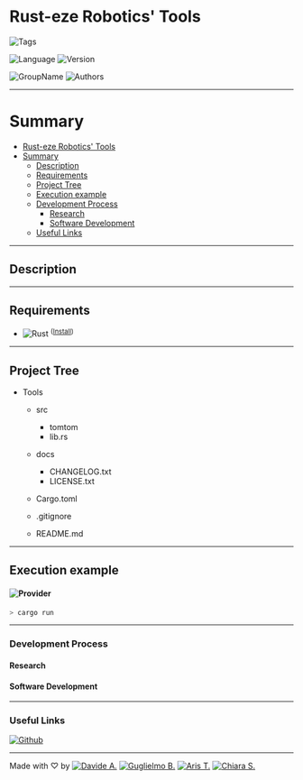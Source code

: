 # Rust-eze Robotics' Tools

![Tags](https://badgen.net/badge/icon/%23AdvancedProgramming%20%23Tools/14406F1?icon=https://icons.getbootstrap.com/assets/icons/bookmarks-fill.svg&label&labelColor=FFF)

![Language](https://img.shields.io/badge/Built_with-Rust-F86424?labelColor=000&logo=rust) ![Version](https://badgen.net/badge/Version/01.01/F08C2F?labelColor=000)

![GroupName](https://badgen.net/badge/Group%20Name/Rust-eze%20Robotics/A62424?labelColor=000) ![Authors](https://badgen.net/badge/Authors/Davide%20A.%20-%20Guglielmo%20B.%20-%20Aris%20T.%20-%20Chiara%20S./F23A29?labelColor=000)

---

# Summary

- [Rust-eze Robotics' Tools](#rusteze-robotics-tools)
- [Summary](#summary)
    - [Description](#description)
    - [Requirements](#requirements)
    - [Project Tree](#project-tree)
    - [Execution example](#execution-example)
    - [Development Process](#development-process)
        - [Research](#research)
        - [Software Development](#software-development)
    - [Useful Links](#useful-links)

---

## Description

<description>

---

## Requirements

- ![Rust](https://img.shields.io/badge/Rust-F86424?labelColor=000&logo=rust) <sup>([Install](https://www.rust-lang.org/tools/install))

---

## Project Tree

- Tools
    - src
        - tomtom
        - lib.rs
    - docs
        - CHANGELOG.txt
        - LICENSE.txt

    - Cargo.toml

    - .gitignore

    - README.md

---

## Execution example

#### ![Provider](https://badgen.net/badge/icon/CLI/9121AF?labelColor=000&icon=terminal&label)

```bash
> cargo run
```

---

### Development Process

#### Research


#### Software Development


---

### Useful Links

[![Github](https://badgen.net/badge/icon/Github%20Repository/181717?icon=https://simpleicons.org/icons/github.svg&label&labelColor=FFF)](https://github.com/rust-eze-robotics/tools)

---

Made with ♡ by
[![Davide A.](https://badgen.net/badge/icon/Davide%20A./F96C5F?icon=github&label&labelColor=000)](https://github.com/andreolli-davide) [![Guglielmo B.](https://badgen.net/badge/icon/Guglielmo%20B./9CD96C?icon=github&label&labelColor=000)](https://github.com/guglielmo-boi) [![Aris T.](https://badgen.net/badge/icon/Aris%20T./66BDFF?icon=github&label&labelColor=000)](https://github.com/Kirseline) [![Chiara S.](https://badgen.net/badge/icon/Chiara%20S./B67DFF?icon=github&label&labelColor=000)](https://github.com/chiarasabaini)
